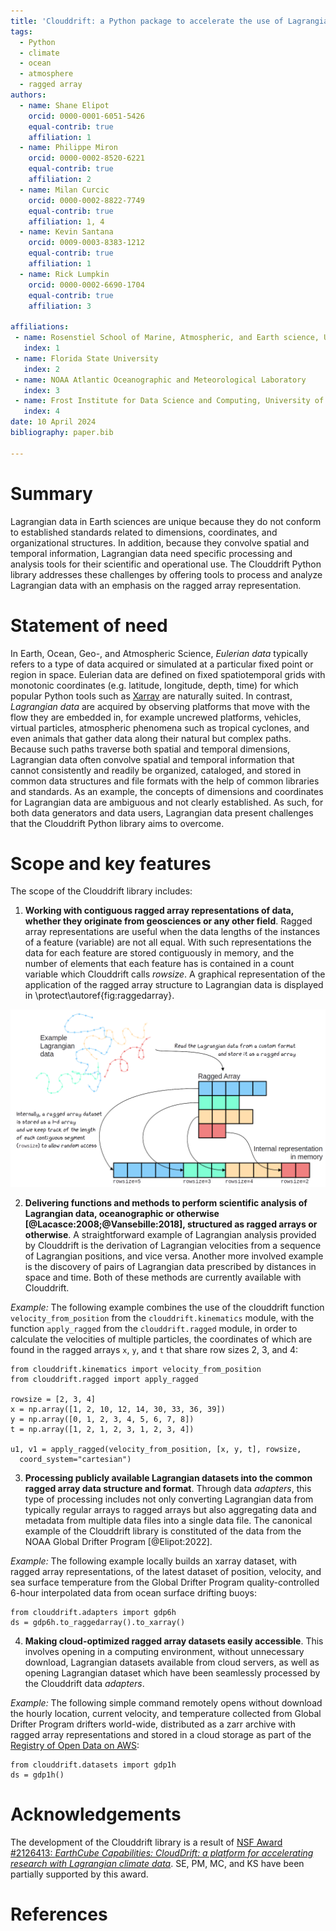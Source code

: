 ```yaml
---
title: 'Clouddrift: a Python package to accelerate the use of Lagrangian data for atmospheric, oceanic, and climate sciences'
tags:
  - Python
  - climate
  - ocean
  - atmosphere
  - ragged array
authors:
  - name: Shane Elipot
    orcid: 0000-0001-6051-5426
    equal-contrib: true
    affiliation: 1
  - name: Philippe Miron
    orcid: 0000-0002-8520-6221
    equal-contrib: true
    affiliation: 2
  - name: Milan Curcic
    orcid: 0000-0002-8822-7749
    equal-contrib: true
    affiliation: 1, 4
  - name: Kevin Santana
    orcid: 0009-0003-8383-1212
    equal-contrib: true
    affiliation: 1
  - name: Rick Lumpkin
    orcid: 0000-0002-6690-1704
    equal-contrib: true
    affiliation: 3

affiliations:
 - name: Rosenstiel School of Marine, Atmospheric, and Earth science, University of Miami
   index: 1
 - name: Florida State University
   index: 2
 - name: NOAA Atlantic Oceanographic and Meteorological Laboratory
   index: 3
 - name: Frost Institute for Data Science and Computing, University of Miami
   index: 4
date: 10 April 2024
bibliography: paper.bib

---
```


# Summary

Lagrangian data in Earth sciences are unique because they do not conform to established standards related to dimensions, coordinates, and organizational structures. In addition, because they convolve spatial and temporal information, Lagrangian data need specific processing and analysis tools for their scientific and operational use. The Clouddrift Python library addresses these challenges by offering tools to process and analyze Lagrangian data with an emphasis on the ragged array representation.

# Statement of need

In Earth, Ocean, Geo-, and Atmospheric Science, *Eulerian data* typically refers to a type of data acquired or simulated at a particular fixed point or region in space. Eulerian data are defined on fixed spatiotemporal grids with monotonic coordinates (e.g. latitude, longitude, depth, time) for which popular Python tools such as [Xarray](https://docs.xarray.dev/en/stable/) are naturally suited. In contrast, *Lagrangian data* are acquired by observing platforms that move with the flow they are embedded in, for example uncrewed platforms, vehicles, virtual particles, atmospheric phenomena such as tropical cyclones, and even animals that gather data along their natural but complex paths. Because such paths traverse both spatial and temporal dimensions, Lagrangian data often convolve spatial and temporal information that cannot consistently and readily be organized, cataloged, and stored in common data structures and file formats with the help of common libraries and standards. As an example, the concepts of dimensions and coordinates for Lagrangian data are ambiguous and not clearly established. As such, for both data generators and data users, Lagrangian data present challenges that the Clouddrift Python library aims to overcome. 

# Scope and key features

The scope of the Clouddrift library includes: 

1. **Working with contiguous ragged array representations of data, whether they originate from geosciences or any other field**. Ragged array representations are useful when the data lengths of the instances of a feature (variable) are not all equal. With such representations the data for each feature are stored contiguously in memory, and the number of elements that each feature has is contained in a count variable which Clouddrift calls *rowsize*. A graphical representation of the application of the ragged array structure to Lagrangian data is displayed in \protect\autoref{fig:raggedarray}.

![Ragged array representation for Lagrangian data.\label{fig:raggedarray}](ragged_array.png)       

2. **Delivering functions and methods to perform scientific analysis of Lagrangian data, oceanographic or otherwise [@Lacasce:2008;@Vansebille:2018], structured as ragged arrays or otherwise**. A straightforward example of Lagrangian analysis provided by Clouddrift is the derivation of Lagrangian velocities from a sequence of Lagrangian positions, and vice versa. Another more involved example is the discovery of pairs of Lagrangian data prescribed by distances in space and time. Both of these methods are currently available with Clouddrift.

*Example:* The following example combines the use of the clouddrift function 
`velocity_from_position` from the `clouddrift.kinematics` module, with the function `apply_ragged` from the `clouddrift.ragged` module, in order to calculate the velocities of multiple particles, the coordinates of which are found in the ragged arrays `x`, `y`, and `t` that share row sizes 2, 3, and 4:  
```
from clouddrift.kinematics import velocity_from_position
from clouddrift.ragged import apply_ragged

rowsize = [2, 3, 4]
x = np.array([1, 2, 10, 12, 14, 30, 33, 36, 39])
y = np.array([0, 1, 2, 3, 4, 5, 6, 7, 8])
t = np.array([1, 2, 1, 2, 3, 1, 2, 3, 4])

u1, v1 = apply_ragged(velocity_from_position, [x, y, t], rowsize,
  coord_system="cartesian")
```

3. **Processing publicly available Lagrangian datasets into the common ragged array data structure and format**. Through data *adapters*, this type of processing includes not only converting Lagrangian data from typically regular arrays to ragged arrays but also aggregating data and metadata from multiple data files into a single data file. The canonical example of the Clouddrift library is constituted of the data from the NOAA Global Drifter Program [@Elipot:2022].

*Example:* The following example locally builds an xarray dataset, with ragged array representations, of the latest dataset of position, velocity, and sea surface temperature from the Global Drifter Program quality-controlled 6-hour interpolated data from ocean surface drifting buoys:
```
from clouddrift.adapters import gdp6h
ds = gdp6h.to_raggedarray().to_xarray()
```

4. **Making cloud-optimized ragged array datasets easily accessible**. This involves opening in a computing environment, without unnecessary download, Lagrangian datasets available from cloud servers, as well as opening Lagrangian dataset which have been seamlessly processed by the Clouddrift data *adapters*.    

*Example:* The following simple command remotely opens without download the hourly location, current velocity, and temperature collected from Global Drifter Program drifters world-wide, distributed as a zarr archive with ragged array representations and stored in a cloud storage as part of the [Registry of Open Data on AWS](https://registry.opendata.aws/noaa-oar-hourly-gdp/):

```
from clouddrift.datasets import gdp1h
ds = gdp1h()
```

# Acknowledgements

The development of the Clouddrift library is a result of [NSF Award #2126413: *EarthCube Capabilities: CloudDrift: a platform for accelerating research with Lagrangian climate data*](https://www.nsf.gov/awardsearch/showAward?AWD_ID=2126413). SE, PM, MC, and KS have been partially supported by this award. 

# References

